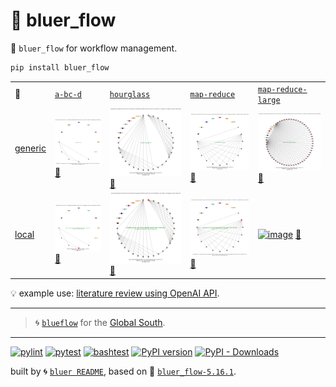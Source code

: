 # 📜 bluer_flow

📜 `bluer_flow` for workflow management.

```bash
pip install bluer_flow
```

|   |   |   |   |   |
| --- | --- | --- | --- | --- |
| 📜 | [`a-bc-d`](./patterns/a-bc-d.dot) | [`hourglass`](./patterns/hourglass.dot) | [`map-reduce`](./patterns/map-reduce.dot) | [`map-reduce-large`](./patterns/map-reduce-large.dot) |
| [generic](./runners/generic.py) | [![image](https://github.com/kamangir/assets/blob/main/bluer_flow-generic-a-bc-d/workflow.gif?raw=true&random=bxzrxggtjcdn20m6)](https://github.com/kamangir/assets/blob/main/bluer_flow-generic-a-bc-d/workflow.gif?raw=true&random=bxzrxggtjcdn20m6) [🔗](https://github.com/kamangir/assets/blob/main/bluer_flow-generic-a-bc-d/workflow.gif?raw=true&random=bxzrxggtjcdn20m6) | [![image](https://github.com/kamangir/assets/blob/main/bluer_flow-generic-hourglass/workflow.gif?raw=true&random=750te8nhh2fof8ts)](https://github.com/kamangir/assets/blob/main/bluer_flow-generic-hourglass/workflow.gif?raw=true&random=750te8nhh2fof8ts) [🔗](https://github.com/kamangir/assets/blob/main/bluer_flow-generic-hourglass/workflow.gif?raw=true&random=750te8nhh2fof8ts) | [![image](https://github.com/kamangir/assets/blob/main/bluer_flow-generic-map-reduce/workflow.gif?raw=true&random=bsirvulb85y6o7u1)](https://github.com/kamangir/assets/blob/main/bluer_flow-generic-map-reduce/workflow.gif?raw=true&random=bsirvulb85y6o7u1) [🔗](https://github.com/kamangir/assets/blob/main/bluer_flow-generic-map-reduce/workflow.gif?raw=true&random=bsirvulb85y6o7u1) | [![image](https://github.com/kamangir/assets/blob/main/bluer_flow-generic-map-reduce-large/workflow.gif?raw=true&random=8iqiat6o7qhzi7it)](https://github.com/kamangir/assets/blob/main/bluer_flow-generic-map-reduce-large/workflow.gif?raw=true&random=8iqiat6o7qhzi7it) [🔗](https://github.com/kamangir/assets/blob/main/bluer_flow-generic-map-reduce-large/workflow.gif?raw=true&random=8iqiat6o7qhzi7it) |
| [local](./runners/local.py) | [![image](https://github.com/kamangir/assets/blob/main/bluer_flow-local-a-bc-d/workflow.gif?raw=true&random=ok8zn81k2ryu9dlh)](https://github.com/kamangir/assets/blob/main/bluer_flow-local-a-bc-d/workflow.gif?raw=true&random=ok8zn81k2ryu9dlh) [🔗](https://github.com/kamangir/assets/blob/main/bluer_flow-local-a-bc-d/workflow.gif?raw=true&random=ok8zn81k2ryu9dlh) | [![image](https://github.com/kamangir/assets/blob/main/bluer_flow-local-hourglass/workflow.gif?raw=true&random=fy66csans75ywc0q)](https://github.com/kamangir/assets/blob/main/bluer_flow-local-hourglass/workflow.gif?raw=true&random=fy66csans75ywc0q) [🔗](https://github.com/kamangir/assets/blob/main/bluer_flow-local-hourglass/workflow.gif?raw=true&random=fy66csans75ywc0q) | [![image](https://github.com/kamangir/assets/blob/main/bluer_flow-local-map-reduce/workflow.gif?raw=true&random=c6gmtpsy9p34klom)](https://github.com/kamangir/assets/blob/main/bluer_flow-local-map-reduce/workflow.gif?raw=true&random=c6gmtpsy9p34klom) [🔗](https://github.com/kamangir/assets/blob/main/bluer_flow-local-map-reduce/workflow.gif?raw=true&random=c6gmtpsy9p34klom) | [![image](https://github.com/kamangir/assets/blob/main/bluer_flow-local-map-reduce-large/workflow.gif?raw=true&random=wmld93o0g2421um6)](https://github.com/kamangir/assets/blob/main/bluer_flow-local-map-reduce-large/workflow.gif?raw=true&random=wmld93o0g2421um6) [🔗](https://github.com/kamangir/assets/blob/main/bluer_flow-local-map-reduce-large/workflow.gif?raw=true&random=wmld93o0g2421um6) |

💡 example use: [literature review using OpenAI API](https://github.com/kamangir/openai-commands/tree/main/openai_commands/literature_review).

---

> 🌀 [`blueflow`](https://github.com/kamangir/notebooks-and-scripts) for the [Global South](https://github.com/kamangir/bluer-south).

---


[![pylint](https://github.com/kamangir/bluer-flow/actions/workflows/pylint.yml/badge.svg)](https://github.com/kamangir/bluer-flow/actions/workflows/pylint.yml) [![pytest](https://github.com/kamangir/bluer-flow/actions/workflows/pytest.yml/badge.svg)](https://github.com/kamangir/bluer-flow/actions/workflows/pytest.yml) [![bashtest](https://github.com/kamangir/bluer-flow/actions/workflows/bashtest.yml/badge.svg)](https://github.com/kamangir/bluer-flow/actions/workflows/bashtest.yml) [![PyPI version](https://img.shields.io/pypi/v/bluer-flow.svg)](https://pypi.org/project/bluer-flow/) [![PyPI - Downloads](https://img.shields.io/pypi/dd/bluer-flow)](https://pypistats.org/packages/bluer-flow)

built by 🌀 [`bluer README`](https://github.com/kamangir/bluer-objects/tree/main/bluer_objects/README), based on 📜 [`bluer_flow-5.16.1`](https://github.com/kamangir/bluer-flow).
